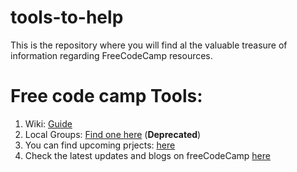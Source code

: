 # tools-to-help
This is the repository where you will find al the valuable treasure of information regarding FreeCodeCamp resources.

# Free code camp Tools:

1. Wiki: [Guide](https://forum.freecodecamp.com/c/guides)
2. Local Groups: [Find one here](https://github.com/FreeCodeCamp/FreeCodeCamp/wiki/LocalGroups-List) (**Deprecated**)
3. You can find upcoming prjects: [here](https://github.com/freeCodeCamp/freeCodeCamp/projects)
4. Check the latest updates and blogs on freeCodeCamp [here](https://medium.freecodecamp.com/)

